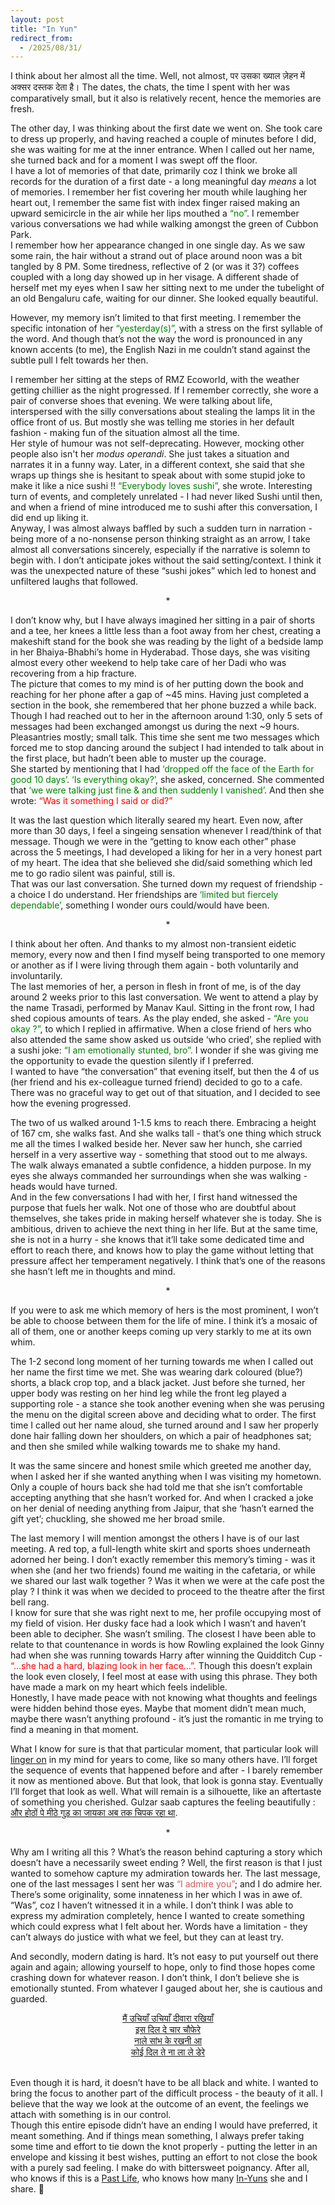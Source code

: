 ```yaml
---
layout: post
title: "In Yun"
redirect_from:
  - /2025/08/31/
---
```


I think about her almost all the time. Well, not almost, पर उसका ख्याल ज़ेहन में अक्सर दस्तक देता है। The dates, the chats, the time I spent with her was comparatively small, but it also is relatively recent, hence the memories are fresh. 

The other day, I was thinking about the first date we went on. She took care to dress up properly, and having reached a couple of minutes before I did, she was waiting for me at the inner entrance. When I called out her name, she turned back and for a moment I was swept off the floor.<br>
I have a lot of memories of that date, primarily coz I think we broke all records for the duration of a first date - a long meaningful day _means_ a lot of memories. I remember her fist covering her mouth while laughing her heart out, I remember the same fist with index finger raised making an upward semicircle in the air while her lips mouthed a <span style="color:green">“no”</span>. I remember various conversations we had while walking amongst the green of Cubbon Park. <br>
I remember how her appearance changed in one single day. As we saw some rain, the hair without a strand out of place around noon was a bit tangled by 8 PM. Some tiredness, reflective of 2 (or was it 3?) coffees coupled with a long day showed up in her visage. A different shade of herself met my eyes when I saw her sitting next to me under the tubelight of an old Bengaluru cafe, waiting for our dinner. She looked equally beautiful.


However, my memory isn’t limited to that first meeting. I remember the specific intonation of her <span style="color:green">“yesterday(s)”</span>, with a stress on the first syllable of the word. And though that’s not the way the word is pronounced in any known accents (to me), the English Nazi in me couldn’t stand against the subtle pull I felt towards her then.

I remember her sitting at the steps of RMZ Ecoworld, with the weather getting chillier as the night progressed. If I remember correctly, she wore a pair of converse shoes that evening. We were talking about life, interspersed with the silly conversations about stealing the lamps lit in the office front of us. But mostly she was telling me stories in her default fashion - making fun of the situation almost all the time. <br>
Her style of humour was not self-deprecating. However, mocking other people also isn't her _modus operandi_. She just takes a situation and narrates it in a funny way. Later, in a different context, she said that she wraps up things she is hesitant to speak about with some stupid joke to make it like a nice sushi !! <span style="color:green">“Everybody loves sushi”</span>, she wrote. Interesting turn of events, and completely unrelated - I had never liked Sushi until then, and when a friend of mine introduced me to sushi after this conversation, I did end up liking it.<br>
Anyway, I was almost always baffled by such a sudden turn in narration - being more of a no-nonsense person thinking straight as an arrow, I take almost all conversations sincerely, especially if the narrative is solemn to begin with. I don’t anticipate jokes without the said setting/context. I think it was the unexpected nature of these “sushi jokes” which led to honest and unfiltered laughs that followed.

<center>*</center>

I don’t know why, but I have always imagined her sitting in a pair of shorts and a tee, her knees a little less than a foot away from her chest, creating a makeshift stand for the book she was reading by the light of a bedside lamp in her Bhaiya-Bhabhi’s home in Hyderabad. Those days, she was visiting almost every other weekend to help take care of her Dadi who was recovering from a hip fracture.<br>
The picture that comes to my mind is of her putting down the book and reaching for her phone after a gap of ~45 mins. Having just completed a section in the book, she remembered that her phone buzzed a while back.<br>
Though I had reached out to her in the afternoon around 1:30, only 5 sets of messages had been exchanged amongst us during the next ~9 hours. Pleasantries mostly; small talk. This time she sent me two messages which forced me to stop dancing around the subject I had intended to talk about in the first place, but hadn’t been able to muster up the courage.<br>
She started by mentioning that I had <span style="color:green">‘dropped off the face of the Earth for good 10 days’</span>. <span style="color:green">‘Is everything okay?’</span>, she asked, concerned. She commented that <span style="color:green">‘we were talking just fine & and then suddenly I vanished’</span>. And then she wrote: <span style="color:red">“Was it something I said or did?”</span>

It was the last question which literally seared my heart. Even now, after more than 30 days, I feel a singeing sensation whenever I read/think of that message. Though we were in the “getting to know each other” phase across the 5 meetings, I had developed a liking for her in a very honest part of my heart. The idea that she believed she did/said something which led me to go radio silent was painful, still is.<br>
That was our last conversation. She turned down my request of friendship - a choice I do understand. Her friendships are <span style="color:green">‘limited but fiercely dependable’</span>, something I wonder ours could/would have been.

<center>*</center>

I think about her often. And thanks to my almost non-transient eidetic memory, every now and then I find myself being transported to one memory or another as if I were living through them again - both voluntarily and involuntarily.<br>
The last memories of her, a person in flesh in front of me, is of the day around 2 weeks prior to this last conversation. We went to attend a play by the name Trasadi, performed by Manav Kaul. Sitting in the front row, I had shed copious amounts of tears. As the play ended, she asked - <span style="color:green">“Are you okay ?”</span>, to which I replied in affirmative. When a close friend of hers who also attended the same show asked us outside ‘who cried’, she replied with a sushi joke: <span style="color:green">“I am emotionally stunted, bro”.</span> I wonder if she was giving me the opportunity to evade the question silently if I preferred.<br>
I wanted to have “the conversation” that evening itself, but then the 4 of us (her friend and his ex-colleague turned friend) decided to go to a cafe. There was no graceful way to get out of that situation, and I decided to see how the evening progressed.

The two of us walked around 1-1.5 kms to reach there. Embracing a height of 167 cm, she walks fast. And she walks tall - that’s one thing which struck me all the times I walked beside her. Never saw her hunch, she carried herself in a very assertive way - something that stood out to me always. The walk always emanated a subtle confidence, a hidden purpose. In my eyes she always commanded her surroundings when she was walking - heads would have turned.<br>
And in the few conversations I had with her, I first hand witnessed the purpose that fuels her walk. Not one of those who are doubtful about themselves, she takes pride in making herself whatever she is today. She is ambitious, driven to achieve the next thing in her life. But at the same time, she is not in a hurry - she knows that it’ll take some dedicated time and effort to reach there, and knows how to play the game without letting that pressure affect her temperament negatively. I think that’s one of the reasons she hasn’t left me in thoughts and mind.

<center>*</center>

If you were to ask me which memory of hers is the most prominent, I won’t be able to choose between them for the life of mine. I think it’s a mosaic of all of them, one or another keeps coming up very starkly to me at its own whim. 

The 1-2 second long moment of her turning towards me when I called out her name the first time we met. She was wearing dark coloured (blue?) shorts, a black crop top, and a black jacket. Just before she turned, her upper body was resting on her hind leg while the front leg played a supporting role - a stance she took another evening when she was perusing the menu on the digital screen above and deciding what to order. The first time I called out her name aloud, she turned around and I saw her properly done hair falling down her shoulders, on which a pair of headphones sat; and then she smiled while walking towards me to shake my hand.

It was the same sincere and honest smile which greeted me another day, when I asked her if she wanted anything when I was visiting my hometown. Only a couple of hours back she had told me that she isn’t comfortable accepting anything that she hasn’t worked for. And when I cracked a joke on her denial of needing anything from Jaipur, that she ‘hasn’t earned the gift yet’; chuckling, she showed me her broad smile.

The last memory I will mention amongst the others I have is of our last meeting. A red top, a full-length white skirt and sports shoes underneath adorned her being. I don’t exactly remember this memory’s timing - was it when she (and her two friends) found me waiting in the cafetaria, or while we shared our last walk together ? Was it when we were at the cafe post the play ? I think it was when we decided to proceed to the theatre after the first bell rang.<br>
I know for sure that she was right next to me, her profile occupying most of my field of vision. Her dusky face had a look which I wasn’t and haven’t been able to decipher. She wasn’t smiling. The closest I have been able to relate to that countenance in words is how Rowling explained the look Ginny had when she was running towards Harry after winning the Quidditch Cup - <span style="color:red">“...she had a hard, blazing look in her face...”.</span> Though this doesn’t explain the look even closely, I feel most at ease with using this phrase. They both have made a mark on my heart which feels indelible.<br>
Honestly, I have made peace with not knowing what thoughts and feelings were hidden behind those eyes. Maybe that moment didn’t mean much, maybe there wasn’t anything profound - it’s just the romantic in me trying to find a meaning in that moment. 

What I know for sure is that that particular moment, that particular look will <a href= "https://www.youtube.com/watch?v=KisHhIRihMY" target ="_blank">linger on</a> in my mind for years to come, like so many others have. I’ll forget the sequence of events that happened before and after - I barely remember it now as mentioned above. But that look, that look is gonna stay. Eventually I’ll forget that look as well. What will remain is a silhouette, like an aftertaste of something you cherished. Gulzar saab captures the feeling beautifully : <a href = "https://youtu.be/aGBKvlUmgCk?si=fN8q8HEYjZhLpuks&t=33" target="_blank">और होठों पे मीठे गुड़ का जायका अब तक चिपक रहा था</a>.

<center>*</center>

Why am I writing all this ? What’s the reason behind capturing a story which doesn’t have a necessarily sweet ending ? Well, the first reason is that I just wanted to somehow capture my admiration towards her. The last message, one of the last messages I sent her was <span style="color:IndianRed">“I admire you”</span>; and I do admire her. There’s some originality, some innateness in her which I was in awe of. “Was”, coz I haven’t witnessed it in a while. I don’t think I was able to express my admiration completely, hence I wanted to create something which could express what I felt about her. Words have a limitation - they can’t always do justice with what we feel, but they can at least try.

And secondly, modern dating is hard. It’s not easy to put yourself out there again and again; allowing yourself to hope, only to find those hopes come crashing down for whatever reason. I don’t think, I don’t believe she is emotionally stunted. From whatever I gauged about her, she is cautious and guarded.
<center><a href="https://www.youtube.com/watch?v=uMcG0tjYWrU&t=199s" target="_blank">मैं उचियाँ उचियाँ दीवारा रखियाँ<br>
इस दिल दे चार चौफेरे<br>
नाले सांभ के रखनी आ<br>
कोई दिल ते ना ला ले डेरे</a></center>
<br>

Even though it is hard, it doesn’t have to be all black and white. I wanted to bring the focus to another part of the difficult process - the beauty of it all. I believe that the way we look at the outcome of an event, the feelings we attach with something is in our control.<br> 
Though this entire episode didn’t have an ending I would have preferred, it meant something. And if things mean something, I always prefer taking some time and effort to tie down the knot properly - putting the letter in an envelope and kissing it best wishes, putting an effort to not close the book with a purely sad feeling. I make do with bittersweet poignancy. After all, who knows if this is a <a href="https://youtube.com/clip/UgkxR0ZXFH6kGkiRpJ2GZ6nbSdESdlmgDZDX?si=yag6Dom06_Yb_f0A" target="_blank">Past Life</a>, who knows how many <a href="https://youtube.com/clip/Ugkx7hI63RCWkETIt0BMyVEr9PBO-skLa8Gr?si=znF-jHfpWr_99Tag" target="_blank">In-Yuns</a> she and I share. 🙂
